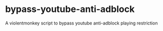 # bypass-youtube-anti-adblock
A violentmonkey script to bypass youtube anti-adblock playing restriction
